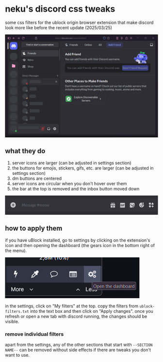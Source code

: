 # neku's discord css tweaks
some css filters for the ublock origin browser extension that make discord look more like before the recent update (2025/03/25)

![preview of bigger server icons](media/screen.png)

## what they do
1. server icons are larger (can be adjusted in settings section)
2. the buttons for emojis, stickers, gifs, etc. are larger (can be adjusted in settings section)
3. dm buttons are centered
4. server icons are circular when you don't hover over them
5. the bar at the top is removed and the inbox button moved down

![preview of bigger chat button icons](media/chat-buttons.png)

## how to apply them
if you have uBlock installed, go to settings by clicking on the extension's icon and then opening the dashboard (the gears icon in the bottom right of the menu).

![where to find the settings](media/ublock-settings.png)

in the settings, click on "My filters" at the top. copy the filters from `ublock-filters.txt` into the text box and then click on "Apply changes". once you refresh or open a new tab with discord running, the changes should be visible.

### remove individual filters
apart from the settings, any of the other sections that start with `--SECTION NAME--` can be removed without side effects if there are tweaks you don't want to use.
